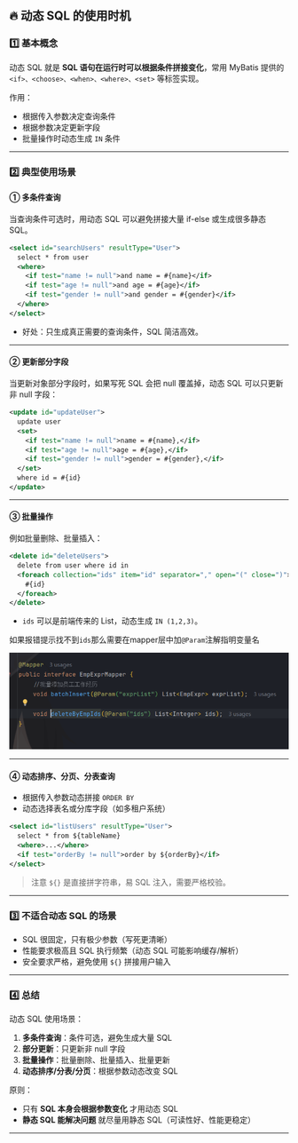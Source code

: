 ## 🔥 动态 SQL 的使用时机

### 1️⃣ **基本概念**

动态 SQL 就是 **SQL 语句在运行时可以根据条件拼接变化**，常用 MyBatis 提供的 `<if>、<choose>、<when>、<where>、<set>` 等标签实现。

作用：

- 根据传入参数决定查询条件
- 根据参数决定更新字段
- 批量操作时动态生成 `IN` 条件

---

### 2️⃣ **典型使用场景**

#### ① 多条件查询

当查询条件可选时，用动态 SQL 可以避免拼接大量 if-else 或生成很多静态 SQL。

```xml
<select id="searchUsers" resultType="User">
  select * from user
  <where>
    <if test="name != null">and name = #{name}</if>
    <if test="age != null">and age = #{age}</if>
    <if test="gender != null">and gender = #{gender}</if>
  </where>
</select>
```

- 好处：只生成真正需要的查询条件，SQL 简洁高效。

---

#### ② 更新部分字段

当更新对象部分字段时，如果写死 SQL 会把 null 覆盖掉，动态 SQL 可以只更新非 null 字段：

```xml
<update id="updateUser">
  update user
  <set>
    <if test="name != null">name = #{name},</if>
    <if test="age != null">age = #{age},</if>
    <if test="gender != null">gender = #{gender},</if>
  </set>
  where id = #{id}
</update>
```

---

#### ③ 批量操作

例如批量删除、批量插入：

```xml
<delete id="deleteUsers">
  delete from user where id in
  <foreach collection="ids" item="id" separator="," open="(" close=")">
    #{id}
  </foreach>
</delete>
```

- `ids` 可以是前端传来的 List，动态生成 `IN (1,2,3)`。

如果报错提示找不到`ids`那么需要在mapper层中加`@Param`注解指明变量名

![image](https://raw.githubusercontent.com/12age/blog-img/main/image-20250825083636-key0nlc.png)

---

#### ④ 动态排序、分页、分表查询

- 根据传入参数动态拼接 `ORDER BY`
- 动态选择表名或分库字段（如多租户系统）

```xml
<select id="listUsers" resultType="User">
  select * from ${tableName}
  <where>...</where>
  <if test="orderBy != null">order by ${orderBy}</if>
</select>
```

> 注意 `${}` 是直接拼字符串，易 SQL 注入，需要严格校验。

---

### 3️⃣ **不适合动态 SQL 的场景**

- SQL 很固定，只有极少参数（写死更清晰）
- 性能要求极高且 SQL 执行频繁（动态 SQL 可能影响缓存/解析）
- 安全要求严格，避免使用 `${}` 拼接用户输入

---

### 4️⃣ **总结**

动态 SQL 使用场景：

1. **多条件查询**：条件可选，避免生成大量 SQL
2. **部分更新**：只更新非 null 字段
3. **批量操作**：批量删除、批量插入、批量更新
4. **动态排序/分表/分页**：根据参数动态改变 SQL

原则：

- 只有 **SQL 本身会根据参数变化** 才用动态 SQL
- **静态 SQL 能解决问题** 就尽量用静态 SQL（可读性好、性能更稳定）

---